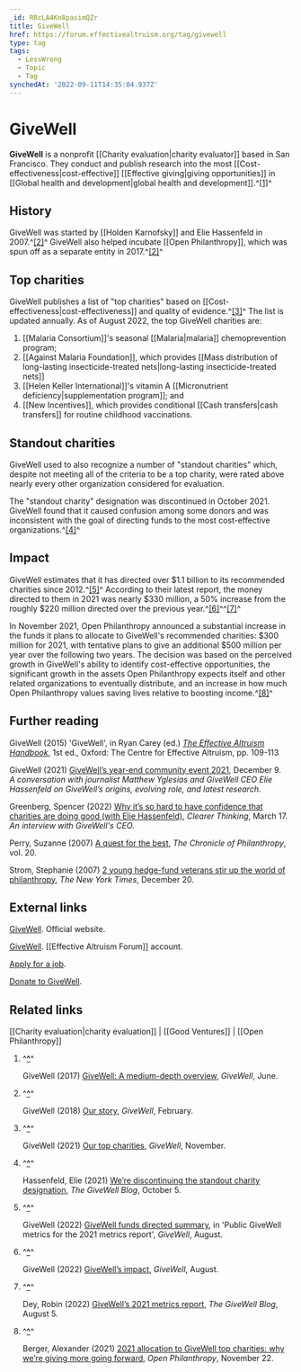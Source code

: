 ```yaml
---
_id: RRcLA4Kn8pasimQZr
title: GiveWell
href: https://forum.effectivealtruism.org/tag/givewell
type: tag
tags:
  - LessWrong
  - Topic
  - Tag
synchedAt: '2022-09-11T14:35:04.937Z'
---
```

# GiveWell

**GiveWell** is a nonprofit [[Charity evaluation|charity evaluator]] based in San Francisco. They conduct and publish research into the most [[Cost-effectiveness|cost-effective]] [[Effective giving|giving opportunities]] in [[Global health and development|global health and development]].^[\[1\]](#fn72r7tzztq54)^

History
-------

GiveWell was started by [[Holden Karnofsky]] and Elie Hassenfeld in 2007.^[\[2\]](#fnxezkhd1z87h)^ GiveWell also helped incubate [[Open Philanthropy]], which was spun off as a separate entity in 2017.^[\[2\]](#fnxezkhd1z87h)^

Top charities
-------------

GiveWell publishes a list of "top charities" based on [[Cost-effectiveness|cost-effectiveness]] and quality of evidence.^[\[3\]](#fnfmltfwvoez)^ The list is updated annually. As of August 2022, the top GiveWell charities are:

1.  [[Malaria Consortium]]'s seasonal [[Malaria|malaria]] chemoprevention program;
2.  [[Against Malaria Foundation]], which provides [[Mass distribution of long-lasting insecticide-treated nets|long-lasting insecticide-treated nets]]
3.  [[Helen Keller International]]'s vitamin A [[Micronutrient deficiency|supplementation program]]; and
4.  [[New Incentives]], which provides conditional [[Cash transfers|cash transfers]] for routine childhood vaccinations.

Standout charities
------------------

GiveWell used to also recognize a number of "standout charities" which, despite not meeting all of the criteria to be a top charity, were rated above nearly every other organization considered for evaluation.

The "standout charity" designation was discontinued in October 2021. GiveWell found that it caused confusion among some donors and was inconsistent with the goal of directing funds to the most cost-effective organizations.^[\[4\]](#fndge4ijy3rx)^

Impact
------

GiveWell estimates that it has directed over $1.1 billion to its recommended charities since 2012.^[\[5\]](#fn8yt4qd1oa95)^ According to their latest report, the money directed to them in 2021 was nearly $330 million, a 50% increase from the roughly $220 million directed over the previous year.^[\[6\]](#fnxy0hhz5u5q)^^[\[7\]](#fn11khuq08v7)^

In November 2021, Open Philanthropy announced a substantial increase in the funds it plans to allocate to GiveWell's recommended charities: $300 million for 2021, with tentative plans to give an additional $500 million per year over the following two years. The decision was based on the perceived growth in GiveWell's ability to identify cost-effective opportunities, the significant growth in the assets Open Philanthropy expects itself and other related organizations to eventually distribute, and an increase in how much Open Philanthropy values saving lives relative to boosting income.^[\[8\]](#fnvipeazezdzb)^

Further reading
---------------

GiveWell (2015) 'GiveWell', in Ryan Carey (ed.) [*The Effective Altruism Handbook*](http://www.stafforini.com/docs/Carey%20-%20The%20effective%20altruism%20handbook.pdf), 1st ed., Oxford: The Centre for Effective Altruism, pp. 109-113

GiveWell (2021) [GiveWell’s year-end community event 2021](https://vimeo.com/657122643), December 9.  
*A conversation with journalist Matthew Yglesias and GiveWell CEO Elie Hassenfeld on GiveWell’s origins, evolving role, and latest research.*

Greenberg, Spencer (2022) [Why it’s so hard to have confidence that charities are doing good (with Elie Hassenfeld)](https://clearerthinkingpodcast.com/episode/096), *Clearer Thinking*, March 17.  
*An interview with GiveWell's CEO.*

Perry, Suzanne (2007) [A quest for the best](https://www.philanthropy.com/article/A-Quest-for-the-Best/165685), *The Chronicle of Philanthropy*, vol. 20.

Strom, Stephanie (2007) [2 young hedge-fund veterans stir up the world of philanthropy](https://www.nytimes.com/2007/12/20/us/20charity.html), *The New York Times*, December 20.

External links
--------------

[GiveWell](https://www.givewell.org/). Official website.

[GiveWell](https://forum.effectivealtruism.org/users/givewell). [[Effective Altruism Forum]] account.

[Apply for a job](https://www.givewell.org/about/jobs).

[Donate to GiveWell](https://secure.givewell.org/).

Related links
-------------

[[Charity evaluation|charity evaluation]] | [[Good Ventures]] | [[Open Philanthropy]]

1.  ^**[^](#fnref72r7tzztq54)**^
    
    GiveWell (2017) [GiveWell: A medium-depth overview](https://www.givewell.org/about/givewell-overview), *GiveWell*, June.
    
2.  ^**[^](#fnrefxezkhd1z87h)**^
    
    GiveWell (2018) [Our story](https://www.givewell.org/about/story), *GiveWell*, February.
    
3.  ^**[^](#fnreffmltfwvoez)**^
    
    GiveWell (2021) [Our top charities](https://www.givewell.org/charities/top-charities), *GiveWell*, November.
    
4.  ^**[^](#fnrefdge4ijy3rx)**^
    
    Hassenfeld, Elie (2021) [We’re discontinuing the standout charity designation](https://blog.givewell.org/2021/10/05/discontinuing-standout-charity-designation/), *The GiveWell Blog*, October 5.
    
5.  ^**[^](#fnref8yt4qd1oa95)**^
    
    GiveWell (2022) [GiveWell funds directed summary](https://docs.google.com/spreadsheets/d/1ztnYGpuS3vB7TRGUL1BqoeKY0bNNAVR2TGEr_zJCJh4/edit#gid=0), in 'Public GiveWell metrics for the 2021 metrics report', *GiveWell*, August. 
    
6.  ^**[^](#fnrefxy0hhz5u5q)**^
    
    GiveWell (2022) [GiveWell’s impact](https://www.givewell.org/about/impact), *GiveWell*, August.
    
7.  ^**[^](#fnref11khuq08v7)**^
    
    Dey, Robin (2022) [GiveWell’s 2021 metrics report](https://blog.givewell.org/2022/08/05/givewells-2021-metrics-report/), *The GiveWell Blog*, August 5.
    
8.  ^**[^](#fnrefvipeazezdzb)**^
    
    Berger, Alexander (2021) [2021 allocation to GiveWell top charities: why we’re giving more going forward](https://www.openphilanthropy.org/blog/2021-allocation-givewell-top-charities-why-we-re-giving-more-going-forward), *Open Philanthropy*, November 22.